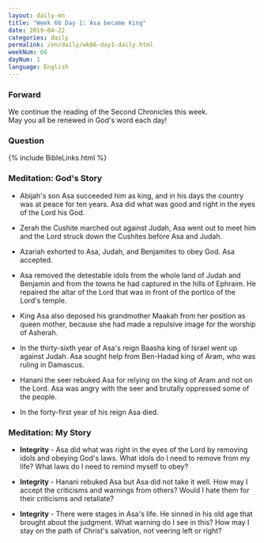 ```yaml
---
layout: daily-en
title: "Week 66 Day 1: Asa became King"
date: 2019-04-22 
categories: daily
permalink: /en/daily/wk66-day1-daily.html
weekNum: 66
dayNum: 1
language: English
---
```


### Forward     
We continue the reading of the Second Chronicles this week.  
May you all be renewed in God's word each day!

### Question     
{% include BibleLinks.html %} 

### Meditation: God's Story   
+ Abijah's son Asa succeeded him as king, and in his days the country was at peace for ten years. Asa did what was good and right in the eyes of the Lord his God. 

+ Zerah the Cushite marched out against Judah, Asa went out to meet him and the Lord struck down the Cushites before Asa and Judah. 

+ Azariah exhorted to Asa, Judah, and Benjamites to obey God. Asa accepted. 

+ Asa removed the detestable idols from the whole land of Judah and Benjamin and from the towns he had captured in the hills of Ephraim. He repaired the altar of the Lord that was in front of the portico of the Lord's temple. 

+ King Asa also deposed his grandmother Maakah from her position as queen mother, because she had made a repulsive image for the worship of Asherah. 

+ In the thirty-sixth year of Asa's reign Baasha king of Israel went up against Judah. Asa sought help from Ben-Hadad king of Aram, who was ruling in Damascus. 

+ Hanani the seer rebuked Asa for relying on the king of Aram and not on the Lord. Asa was angry with the seer and brutally oppressed some of the people. 

+ In the forty-first year of his reign Asa died. 

### Meditation: My Story   
+ **Integrity** - Asa did what was right in the eyes of the Lord by removing idols and obeying God's laws. What idols do I need to remove from my life? What laws do I need to remind myself to obey? 

+ **Integrity** - Hanani rebuked Asa but Asa did not take it well. How may I accept the criticisms and warnings from others? Would I hate them for their criticisms and retaliate? 

+ **Integrity** - There were stages in Asa's life. He sinned in his old age that brought about the judgment. What warning do I see in this? How may I stay on the path of Christ's salvation, not veering left or right? 
